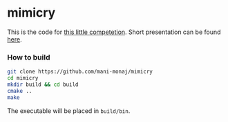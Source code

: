 mimicry
=======

This is the code for [this little competetion](http://www.meetup.com/VanDev/events/93217772/). Short presentation can be found [here](http://goo.gl/ZHrVP).

### How to build

```bash
git clone https://github.com/mani-monaj/mimicry
cd mimicry
mkdir build && cd build
cmake ..
make
```
The executable will be placed in `build/bin`.

